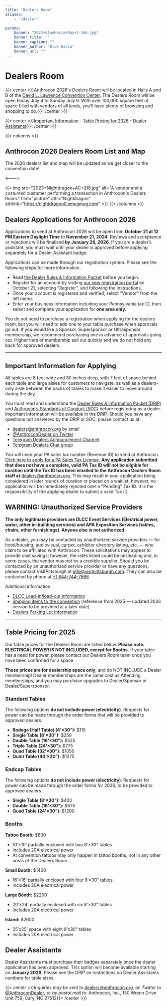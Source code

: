 ```yaml
---
title: "Dealers Room"
aliases:
    - "/dealer"

params:
    banner: "2023+BlueHasia+Day+2-166.jpg"
    banner_title: ""
    banner_caption: ""
    banner_author: "Blue Hasia"
    banner_url: ""
---
```


# Dealers Room

{{< center >}}Anthrocon 2026's Dealers Room will be located in Halls A and B of the [David L. Lawrence Convention Center](http://www.pittsburghcc.com/). The Dealers Room will be open Friday July 4 to Sunday July 6. With over 100,000 square feet of space filled with vendors of all kinds, you’ll have plenty of browsing and shopping to do.{{< /center >}}

{{< center >}}[Important Information](#important-information-for-applying) - [Table Pricing for 2026](#table-pricing-for-2026) - [Dealer Assistants](#dealer-assistants){{< /center >}}

{{< columns >}}

## Anthrocon 2026 Dealers Room List and Map

The 2026 dealers list and map will be updated as we get closer to the convention date!

<--->

{{< img src="2023+Nightdragon+AC+218.jpg" alt="A vendor and a costumed customer performing a transaction in Anthrocon's Dealers Room." hint="picture" attr="Nightdragon" attrlink="https://nightdragon0.smugmug.com" >}}
{{< /columns >}}

## Dealers Applications for Anthrocon 2026

Applications to vend at Anthrocon 2026 will be open from **October 21 at 12 PM Eastern Daylight Time** to **November 21, 2024**. Reviews and acceptance or rejections will be finalized **by January 26, 2026**. If you are a dealer’s assistant, you must wait until your dealer is approved before applying separately for a Dealer Assistant badge.

Applications can be made through our registration system. Please see the following steps for more information.

- Read [the Dealer Rules & Information Packet](/drip/) before you begin.
- Register for an account by visiting [our new registration portal](/registration/) on October 21, selecting "Register", and following the instructions.
- Once your account is registered and verified, select "Vendor" from the left menu.
- Enter your business information including your Pennsylvania tax ID, then select and complete your application for **one area only**.

You do not need to purchase a registration when applying for the dealers room, but you will need to add one to your table purchase when approvals go out. If you would like a Sponsor, Supersponsor or Ultrasponsor membership, we recommend purchasing one in advance of approvals going out. Higher tiers of membership sell out quickly and we do not hold any back for approved dealers.

***

## Important Information for Applying

All tables are 8 feet wide and 30 inches deep, with 7 feet of space behind each table and large aisles for customers to navigate, as well as a dealers-only aisle between the backs of tables to make it easier to move around during the day.

You must read and understand the [Dealer Rules & Information Packet (DRIP)](/drip/) and [Anthrocon’s Standards of Conduct (SOC)](/standards-of-conduct/) before registering as a dealer. Important information will be available in the DRIP. Should you have any questions not answered by the DRIP or SOC, please contact us at:

- <dealers@anthrocon.org> by email
- [@AnthroconDealer on Twitter](https://twitter.com/anthrocondealer)
- [Telegram Dealers Announcement Channel](https://t.me/anthrocondealersannounce)
- [Telegram Dealers Chat group](https://t.me/+Ut8XsuB-6oBS4fVz)

You will need your PA sales tax number (Revenue ID) to vend at Anthrocon. [Click here to apply for a PA Sales Tax License](https://mypath.pa.gov/_/). **Any application submitted that does not have a complete, valid PA Tax ID will not be eligible for curation until the Tax ID has been emailed to the Anthrocon Dealers Room staff at** <dealers@anthrocon.org>**.** This may result in your application being considered in later rounds of curation or placed on a waitlist; however, no application will be immediately rejected over a "Pending" Tax ID. It is the responsibility of the applying dealer to submit a valid Tax ID.

## WARNING: Unauthorized Service Providers

**The only legitimate providers are DLCC Event Services (Electrical power, water, other in-building services) and APA Exposition Services (tables, chairs, other furnishings). Anyone else is not authorized.**

As a dealer, you may be contacted by unauthorized service providers — for hotel/housing, audiovisual, carpet, exhibitor directory listing, etc. — who claim to be affiliated with Anthrocon. These solicitations may appear to provide cost savings; however, the rates listed could be misleading and, in some cases, the vendor may not be a credible supplier. Should you be contacted by an unauthorized service provider or have any questions, please contact VisitPittsburgh at <info@visitpittsburgh.com>. They can also be contacted by phone at [+1 844-744-7666](tel:+1-844-744-7666).

Additional information:

- [DLCC Load-in/load-out information](/dealers-loading-instructions/)
- [Shipping items to the convention](/dlcc-shipping-guide/) (reference from 2025 — updated 2026 version to be provided at a later date)
- [Dealers Parking Lot Information](/dealers-parking/)

***

## Table Pricing for 2025

Our table prices for the Dealers Room are listed below. **Please note: ELECTRICAL POWER IS NOT INCLUDED, except for Booths.** If your table has a need for power, please contact our Dealers Room team once you have been confirmed for a space.

**These prices are for dealership space only**, and do NOT INCLUDE a Dealer membership! Dealer memberships are the same cost as Attending memberships, and you may purchase upgrades to Dealer/Sponsor or Dealer/Supersponsor.

### Standard Tables

The following options **do not include power (electricity)**. Requests for power can be made through the order forms that will be provided to approved dealers.

- **Bodega (Half Table) (4’×30”):** $115
- **Single Table (8'×30"):** $250
- **Double Table (16'×30"):** $525
- **Triple Table (24'×30"):** $775
- **Quad Table (32'×30"):** $1050
- **Quint Table (40’×30”):** $1375

### Endcap Tables

The following options **do not include power (electricity)**. Requests for power can be made through the order forms for 2026, to be provided to approved dealers.

- **Single Table (8'×30"):** $400
- **Double Table (16'×30"):** $675
- **Quad Table (24'×30"):** $1200

### Booths

**Tattoo Booth:** $600

- 10’×10’ partially enclosed with two 8’×30" tables
- Includes 20A electrical power
- At convention tattoos may only happen in tattoo booths, not in any other areas of the Dealers Room

**Small Booth:** $1400

- 16’×16’ partially enclosed with four 8’×30" tables
- Includes 20A electrical power

**Large Booth:** $2200

- 20’×24’ partially enclosed with six 8’×30" tables
- Includes 20A electrical power

**Island:** $2600

- 25’x25’ space with eight 8’x30” tables
- Includes 20A electrical power

## Dealer Assistants

Dealer Assistants must purchase their badges separately once the dealer application has been approved. This option will become available starting on **January 2026**. Please see the DRIP on restrictions on Dealer Assistants numbers for table sizes.

{{< center >}}*Inquiries may be sent to* <dealers@anthrocon.org>*, on Twitter to* [@AnthroconDealer](https://twitter.com/AnthroconDealer)*, or by postal mail to:* Anthrocon, Inc., 150 Wrenn Drive Unit 759, Cary, NC 27512{{< /center >}}
